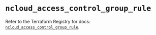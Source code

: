 # `ncloud_access_control_group_rule`

Refer to the Terraform Registry for docs: [`ncloud_access_control_group_rule`](https://registry.terraform.io/providers/navercloudplatform/ncloud/4.0.4/docs/resources/access_control_group_rule).
